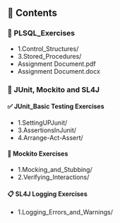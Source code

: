 ## 📝 Contents

### 🔹 PLSQL_Exercises
- 1.Control_Structures/
- 3.Stored_Procedures/
- Assignment Document.pdf
- Assignment Document.docx

### 🔹 JUnit, Mockito and SL4J

#### ✅ JUnit_Basic Testing Exercises
- 1.SettingUPJunit/
- 3.AssertionsInJunit/
- 4.Arrange-Act-Assert/

#### 🔄 Mockito Exercises
- 1.Mocking_and_Stubbing/
- 2.Verifying_Interactions/

#### 📋 SL4J Logging Exercises
- 1.Logging_Errors_and_Warnings/
